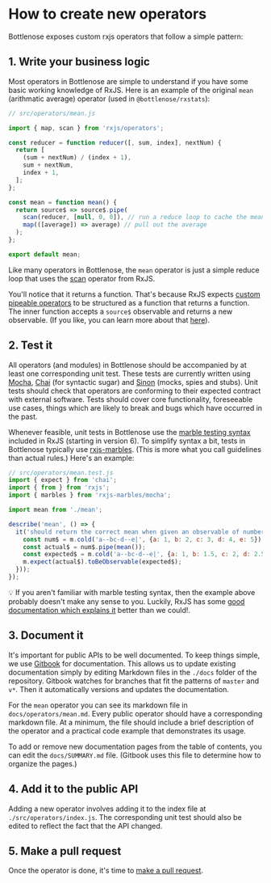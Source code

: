 # How to create new operators

Bottlenose exposes custom rxjs operators that follow a simple pattern:

## 1. Write your business logic
Most operators in Bottlenose are simple to understand if you have some basic working knowledge of RxJS.  Here is an example of the original `mean` (arithmatic average) operator (used in `@bottlenose/rxstats`):
```js 
// src/operators/mean.js

import { map, scan } from 'rxjs/operators';

const reducer = function reducer([, sum, index], nextNum) {
  return [
    (sum + nextNum) / (index + 1),
    sum + nextNum,
    index + 1,
  ];
};

const mean = function mean() {
  return source$ => source$.pipe(
    scan(reducer, [null, 0, 0]), // run a reduce loop to cache the mean and its input values
    map(([average]) => average) // pull out the average
  );
};

export default mean;
```

Like many operators in Bottlenose, the `mean` operator is just a simple reduce loop that uses the [scan](https://rxjs-dev.firebaseapp.com/api/operators/scan) operator from RxJS.

You'll notice that it returns a function.  That's because RxJS expects [custom pipeable operators](https://rxjs-dev.firebaseapp.com/guide/operators) to be structured as a function that returns a function.  The inner function accepts a `source$` observable and returns a new observable.  (If you like, you can learn more about that [here](https://medium.com/javascript-everyday/rxjs-custom-operators-f8b9aeab9631)).

## 2. Test it
All operators (and modules) in Bottlenose should be accompanied by at least one corresponding unit test.  These tests are currently written using [Mocha](https://mochajs.org), [Chai](https://www.chaijs.com/api/) (for syntactic sugar) and [Sinon](https://sinonjs.org) (mocks, spies and stubs).  Unit tests should check that operators are conforming to their expected contract with external software. Tests should cover core functionality, foreseeable use cases, things which are likely to break and bugs which have occurred in the past.

Whenever feasible, unit tests in Bottlenose use the [marble testing syntax](https://rxjs-dev.firebaseapp.com/guide/testing/marble-testing) included in RxJS (starting in version 6).  To simplify syntax a bit, tests in Bottlenose typically use [rxjs-marbles](https://github.com/cartant/rxjs-marbles). (This is more what you call guidelines than actual rules.)  Here's an example:

```js 
// src/operators/mean.test.js
import { expect } from 'chai';
import { from } from 'rxjs';
import { marbles } from 'rxjs-marbles/mocha';

import mean from './mean';

describe('mean', () => {
  it('should return the correct mean when given an observable of numbers', marbles(m => {
    const num$ = m.cold('a--bc-d--e|', {a: 1, b: 2, c: 3, d: 4, e: 5});
    const actual$ = num$.pipe(mean());
    const expected$ = m.cold('a--bc-d--e|', {a: 1, b: 1.5, c: 2, d: 2.5, e: 3});
    m.expect(actual$).toBeObservable(expected$);
  }));
});
```
:bulb: If you aren't familiar with marble testing syntax, then the example above probably doesn't make any sense to you.  Luckily, RxJS has some [good documentation which explains it](https://rxjs.dev/guide/testing/marble-testing) better than we could!.

## 3. Document it
It's important for public APIs to be well documented.  To keep things simple, we use [Gitbook](https://www.gitbook.com) for documentation.  This allows us to update existing documentation simply by editing Markdown files in the `./docs` folder of the repository.  Gitbook watches for branches that fit the patterns of `master` and `v*`.  Then it automatically versions and updates the documentation.

For the `mean` operator you can see its markdown file in `docs/operators/mean.md`.  Every public operator should have a corresponding markdown file.  At a minimum, the file should include a brief description of the operator and a practical code example that demonstrates its usage.

To add or remove new documentation pages from the table of contents, you can edit the `docs/SUMMARY.md` file. (Gitbook uses this file to determine how to organize the pages.)

## 4. Add it to the public API
Adding a new operator involves adding it to the index file at `./src/operators/index.js`.  The corresponding unit test should also be edited to reflect the fact that the API changed.

## 5. Make a pull request
Once the operator is done, it's time to [make a pull request](https://github.com/buccaneerai/bottlenose/blob/master/CONTRIBUTING.md).


